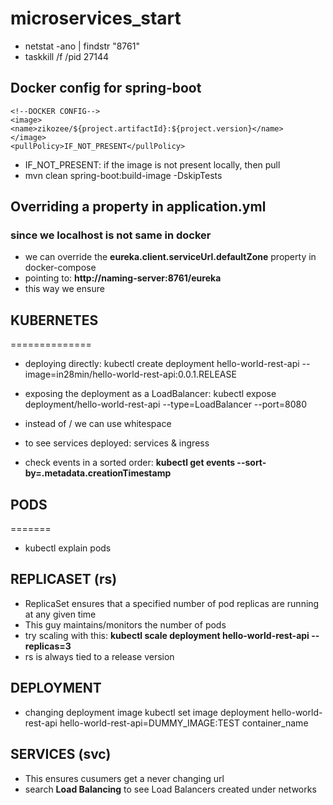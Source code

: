 # microservices_start




- netstat -ano | findstr "8761"
- taskkill /f /pid 27144

## Docker config for spring-boot
> <configuration>
    <!--DOCKER CONFIG-->
    <image>
    <name>zikozee/${project.artifactId}:${project.version}</name>
    </image>
    <pullPolicy>IF_NOT_PRESENT</pullPolicy>
</configuration>

- IF_NOT_PRESENT: if the image is not present locally, then pull
- mvn clean spring-boot:build-image -DskipTests


## Overriding a property in application.yml
### since we localhost is not same in docker

- we can override the **eureka.client.serviceUrl.defaultZone** property in docker-compose
- pointing to: **http://naming-server:8761/eureka**
- this way we ensure 


## KUBERNETES
==============
- deploying directly: kubectl create deployment hello-world-rest-api --image=in28min/hello-world-rest-api:0.0.1.RELEASE

- exposing the deployment as a LoadBalancer: kubectl expose deployment/hello-world-rest-api --type=LoadBalancer --port=8080
- instead of / we can use whitespace

- to see services deployed: services & ingress
- check events in a sorted order: **kubectl get events --sort-by=.metadata.creationTimestamp**

## PODS
=======
- kubectl explain pods

## REPLICASET (rs)
- ReplicaSet ensures that a specified number of pod replicas are running at any given time
- This guy maintains/monitors the number of pods
- try scaling with this: **kubectl scale deployment hello-world-rest-api --replicas=3**
- rs is always tied to a release version

## DEPLOYMENT
- changing deployment image
kubectl set image deployment hello-world-rest-api hello-world-rest-api=DUMMY_IMAGE:TEST
                                                    container_name
## SERVICES (svc)
- This ensures cusumers get a never changing url
- search **Load Balancing** to see Load Balancers created under networks